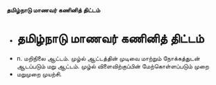**தமிழ்நாடு மாணவர் கணினித் திட்டம்**
- # தமிழ்நாடு மாணவர் கணினித் திட்டம்
- n. மறிநிலை ஆட்டம். முழ்ல் ஆட்டத்தின் முடிவை மாற்றும் நோக்கத்துடன் ஆடப்படும் மறு ஆட்டம்.  முழ்ல் விளைவிற்குப்பின் மேற்கொள்ளப்படும் முறை
- மறுமுறை முயற்சி.

